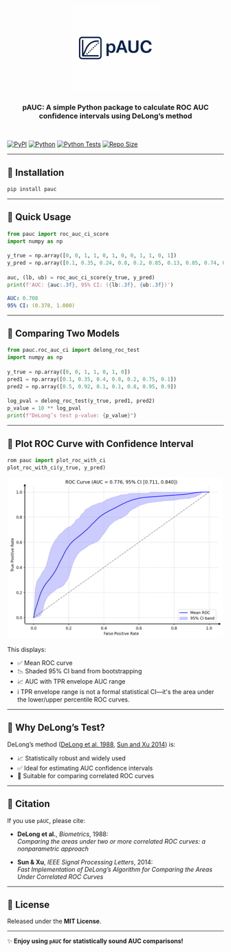 <p align="center">
  <img src="assets/logo.png" alt="pAUC Logo" width="200"/>
</p>

<h3 align="center">
pAUC: A simple Python package to calculate ROC AUC confidence intervals using DeLong’s method
</h3>



<br/>

[![PyPI](https://img.shields.io/pypi/v/pauc.svg)](https://pypi.org/project/pauc/)
[![Python](https://img.shields.io/pypi/pyversions/pauc.svg)](https://pypi.org/project/pauc)
[![Python Tests](https://github.com/srijitseal/pauc/actions/workflows/ci.yml/badge.svg)](https://github.com/srijitseal/pauc/actions/workflows/ci.yml)
[![Repo Size](https://img.shields.io/github/repo-size/srijitseal/pauc.svg)](https://pypi.org/project/pauc/)


---

## 📌 Installation

```bash
pip install pauc
```

---

## 📌 Quick Usage

```python
from pauc import roc_auc_ci_score
import numpy as np

y_true = np.array([0, 0, 1, 1, 0, 1, 0, 0, 1, 1, 0, 1])
y_pred = np.array([0.1, 0.35, 0.24, 0.8, 0.2, 0.85, 0.13, 0.85, 0.74, 0.58, 0.71, 0.25])

auc, (lb, ub) = roc_auc_ci_score(y_true, y_pred)
print(f'AUC: {auc:.3f}, 95% CI: ({lb:.3f}, {ub:.3f})')
```

```yaml
AUC: 0.708
95% CI: (0.378, 1.000)
```

---

## 📌 Comparing Two Models

```python
from pauc.roc_auc_ci import delong_roc_test
import numpy as np

y_true = np.array([0, 0, 1, 1, 0, 1, 0])
pred1 = np.array([0.1, 0.35, 0.4, 0.8, 0.2, 0.75, 0.1])
pred2 = np.array([0.5, 0.92, 0.1, 0.1, 0.8, 0.95, 0.9])

log_pval = delong_roc_test(y_true, pred1, pred2)
p_value = 10 ** log_pval
print(f"DeLong’s test p-value: {p_value}")
```

---
## 📌 Plot ROC Curve with Confidence Interval

```python
rom pauc import plot_roc_with_ci
plot_roc_with_ci(y_true, y_pred)
```
<p align="center"> <img src="assets/roc_ci_example.png" alt="ROC Curve with Confidence Interval" width="500"/> </p>

This displays:

- ✅ Mean ROC curve
- 📉 Shaded 95% CI band from bootstrapping
- 📈 AUC with TPR envelope AUC range
- ℹ️ TPR envelope range is not a formal statistical CI—it's the area under the lower/upper percentile ROC curves.

---
## 📌 Why DeLong’s Test?

DeLong’s method ([DeLong et al. 1988](https://doi.org/10.2307/2531595), [Sun and Xu 2014](https://doi.org/10.1109/LSP.2014.2337313)) is:

- 📈 Statistically robust and widely used  
- ✅ Ideal for estimating AUC confidence intervals  
- 🔁 Suitable for comparing correlated ROC curves  

---

## 📌 Citation

If you use `pAUC`, please cite:

- **DeLong et al.**, *Biometrics*, 1988:  
  _Comparing the areas under two or more correlated ROC curves: a nonparametric approach_

- **Sun & Xu**, *IEEE Signal Processing Letters*, 2014:  
  _Fast Implementation of DeLong’s Algorithm for Comparing the Areas Under Correlated ROC Curves_

---

## 📌 License

Released under the **MIT License**.

---

✨ **Enjoy using `pAUC` for statistically sound AUC comparisons!**
